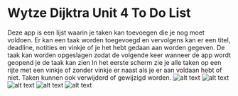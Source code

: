# Wytze Dijktra Unit 4 To Do List
Deze app is een lijst waarin je taken kan toevoegen die je nog moet voldoen.
Er kan een taak worden toegevoegd en vervolgens kan er een titel, deadline, notities en vinkje of je het hebt gedaan aan worden gegeven.
De taak kan worden opgeslagen zodat de volgende keer wanneer de app wordt geopend je de taak kan zien
In het eerste scherm zie je alle taken op een rijte met een vinkje of zonder vinkje er naast als je er aan voldaan hebt of niet.
Taken kunnen ook verwijderd of gewijzigd worden.
![alt text](https://github.com/wytzz/WytzeDijkstra-Unit5-ToDoList/blob/master/doc/Schermafbeelding%202018-11-28%20om%2012.39.35.png)
![alt text](https://github.com/wytzz/WytzeDijkstra-Unit5-ToDoList/blob/master/doc/Schermafbeelding%202018-11-28%20om%2012.39.46.png)
![alt text](https://github.com/wytzz/WytzeDijkstra-Unit5-ToDoList/blob/master/doc/Schermafbeelding%202018-11-28%20om%2013.41.05.png)
![alt text](https://github.com/wytzz/WytzeDijkstra-Unit5-ToDoList/blob/master/doc/Schermafbeelding%202018-11-28%20om%2013.40.48.png)
![alt text](https://github.com/wytzz/WytzeDijkstra-Unit5-ToDoList/blob/master/doc/Schermafbeelding%202018-11-28%20om%2012.42.10.png)

